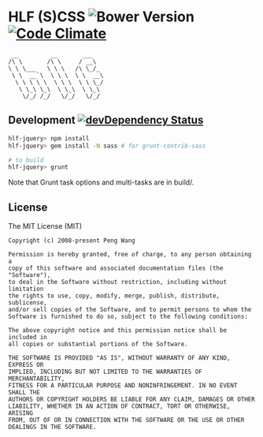 # HLF (S)CSS ![Bower Version](https://img.shields.io/bower/v/hlf-css.svg) [![Code Climate](https://codeclimate.com/github/hlfcoding/hlf-css/badges/gpa.svg)](https://codeclimate.com/github/hlfcoding/hlf-css)

     __         __       ___
    /\ \       /\ \     / __\
    \ \ \___   \ \ \   /\ \_/_
     \ \  __`\  \ \ \  \ \  __\
      \ \ \ \ \  \ \ \  \ \ \_/
       \ \_\ \_\  \ \_\  \ \_\
        \/_/ /_/   \/_/   \/_/

## Development [![devDependency Status](https://david-dm.org/hlfcoding/hlf-css/dev-status.svg)](https://david-dm.org/hlfcoding/hlf-css#info=devDependencies)

```bash
hlf-jquery> npm install
hlf-jquery> gem install -N sass # for grunt-contrib-sass

# to build
hlf-jquery> grunt
```

Note that Grunt task options and multi-tasks are in build/.

## License

The MIT License (MIT)

    Copyright (c) 2008-present Peng Wang

    Permission is hereby granted, free of charge, to any person obtaining a
    copy of this software and associated documentation files (the "Software"),
    to deal in the Software without restriction, including without limitation
    the rights to use, copy, modify, merge, publish, distribute, sublicense,
    and/or sell copies of the Software, and to permit persons to whom the
    Software is furnished to do so, subject to the following conditions:

    The above copyright notice and this permission notice shall be included in
    all copies or substantial portions of the Software.

    THE SOFTWARE IS PROVIDED "AS IS", WITHOUT WARRANTY OF ANY KIND, EXPRESS OR
    IMPLIED, INCLUDING BUT NOT LIMITED TO THE WARRANTIES OF MERCHANTABILITY,
    FITNESS FOR A PARTICULAR PURPOSE AND NONINFRINGEMENT. IN NO EVENT SHALL THE
    AUTHORS OR COPYRIGHT HOLDERS BE LIABLE FOR ANY CLAIM, DAMAGES OR OTHER
    LIABILITY, WHETHER IN AN ACTION OF CONTRACT, TORT OR OTHERWISE, ARISING
    FROM, OUT OF OR IN CONNECTION WITH THE SOFTWARE OR THE USE OR OTHER
    DEALINGS IN THE SOFTWARE.
